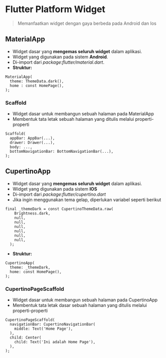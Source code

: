 # Flutter Platform Widget

> Memanfaatkan widget dengan gaya berbeda pada Android dan Ios

## MaterialApp
- Widget dasar yang **mengemas seluruh widget** dalam aplikasi.
- Widget yang digunakan pada sistem **Android**.
- Di-import dari *package:flutter/material.dart*.
- **Struktur:**
```
MaterialApp(
  theme: ThemeData.dark(),
  home : const HomePage(),
);
```
### Scaffold
- Widget dasar untuk membangun sebuah halaman pada MaterialApp
- Membentuk tata letak sebuah halaman yang ditulis melalui properti-properti
```
Scaffold(
  appBar: AppBar(...),
  drawer: Drawer(...),
  body: ...,
  bottomNavigationBar: BottomNavigationBar(...),
);
```

## CupertinoApp
- Widget dasar yang **mengemas seluruh widget** dalam aplikasi.
- Widget yang digunakan pada sistem **IOS**
- Di-import dari *package:flutter/cupertino.dart*
- Jika ingin menggunakan tema gelap, diperlukan variabel seperti berikut
```
final _themeDark = const CupertinoThemeData.raw(
    Brightness.dark,
    null,
    null,
    null,
    null,
    null,
    null,
  );
```
- **Struktur:**
```
CupertinoApp(
  theme: _themeDark,
  home: const HomePage(),
);
```

### CupertinoPageScaffold
- Widget dasar untuk membangun sebuah halaman pada CupertinoApp
- Membentuk tata letak dasar sebuah halaman yang ditulis melalui properti-properti
```
CupertinoPageScaffold(
  navigationBar: CupertinoNavigationBar(
    middle: Text('Home Page'),
  ),
  child: Center(
    child: Text('Ini adalah Home Page'),
  ),
);
```